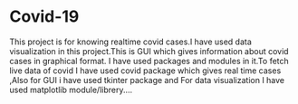 # Covid-19
This project is for knowing realtime covid cases.I have used data visualization in this project.This is GUI which gives information about covid cases in graphical format.
I have used packages and modules in it.To fetch live data of covid I have used covid package which gives real time cases ,Also for GUI i have used tkinter package and For data visualization  I have used matplotlib module/librery....
